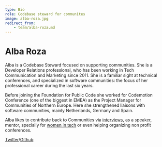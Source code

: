 ```yaml
---
type: Bio
role: Codebase steward for communites
image: alba-roza.jpg
redirect_from:
    - team/alba-roza.md
---
```


# Alba Roza

Alba is a Codebase Steward focused on supporting communities. She is a Developer Relations professional, who has been working in Tech Communication and Marketing since 2011. She is a familiar sight at technical conferences, and specialized in software communities: the focus of her professional career during the last six years. 

Before joining the Foundation for Public Code she worked for Codemotion Conference (one of the biggest in EMEA) as the Project Manager for Communities of Northern Europe. Here she strengthened liaisons with software communities, mainly Netherlands, Germany and Spain.

Alba likes to contribute back to Communities via [interviews](https://www.youtube.com/playlist?list=PLKxa4AIfm4pUMqBpORJUN3AsHPyA02N9k), as a speaker, mentor, specially for [women in tech](https://www.meetup.com/Tech-SHEssions/) or even helping organizing non profit conferences.

[Twitter](https://twitter.com/alba_roza)/[Github](https://github.com/AlbaRoza)
